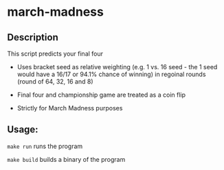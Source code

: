 # march-madness

## Description
This script predicts your final four 
- Uses bracket seed as relative weighting (e.g. 1 vs. 16 seed - the 1 seed would have a 16/17 or 94.1% chance of winning) in regoinal rounds (round of 64, 32, 16 and 8) 
- Final four and championship game are treated as a coin flip

- Strictly for March Madness purposes

## Usage:
`make run` runs the program

`make build` builds a binary of the program

